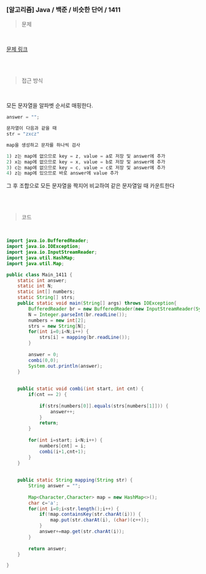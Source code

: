 <h3>[알고리즘]  Java / 백준 / 비슷한 단어 / 1411 </h3>

> 문제
> 

<br>

[문제 링크](https://www.acmicpc.net/problem/1339)

<br>

<br>

> 접근 방식
> 

<br>

모든 문자열을 알파벳 순서로 매핑한다.

```java
answer = "";

문자열이 다음과 같을 때
str = "zxcz" 

map을 생성하고 문자를 하나씩 검사

1) z는 map에 없으므로 key = z, value = a로 저장 및 answer에 추가
2) x는 map에 없으므로 key = x, value = b로 저장 및 answer에 추가
3) c는 map에 없으므로 key = c, value = c로 저장 및 answer에 추가
4) z는 map에 있으므로 바로 answer에 value 추가

```

그 후 조합으로 모든 문자열을 짝지어 비교하여 같은 문자열일 때 카운트한다

<br>
<br>

> 코드
> 

<br>

```java
import java.io.BufferedReader;
import java.io.IOException;
import java.io.InputStreamReader;
import java.util.HashMap;
import java.util.Map;

public class Main_1411 {
	static int answer;
	static int N;
	static int[] numbers;
	static String[] strs;
	public static void main(String[] args) throws IOException{
		BufferedReader br = new BufferedReader(new InputStreamReader(System.in));
		N = Integer.parseInt(br.readLine());
		numbers = new int[2];
		strs = new String[N];
		for(int i=0;i<N;i++) {
			strs[i] = mapping(br.readLine());
		}
		
		answer = 0;
		combi(0,0);
		System.out.println(answer);
	}
	
	
	public static void combi(int start, int cnt) {
		if(cnt == 2) {
			
			if(strs[numbers[0]].equals(strs[numbers[1]])) {
				answer++;
			}
			return;
		}
		
		for(int i=start; i<N;i++) {
			numbers[cnt] = i;
			combi(i+1,cnt+1);
		}
	}
	
	
	public static String mapping(String str) {
		String answer = "";
		
		Map<Character,Character> map = new HashMap<>();
		char c='a';
		for(int i=0;i<str.length();i++) {
			if(!map.containsKey(str.charAt(i))) {
				map.put(str.charAt(i), (char)(c++));
			}
			answer+=map.get(str.charAt(i));
		}
		
		return answer;
	}

}
```
